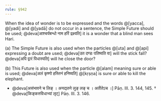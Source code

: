 ```yaml
---
rule: §942
---
```


When the idea of wonder is to be expressed and the words @[yacca], @[yadi] and @[yadā] do not occur in a sentence, the Simple Future should be used; @deva[आश्चर्यबन्धो नाम हरिं द्रक्ष्यति] it is a wonder that a blind man sees Hari.

(a) The Simple Future is also used when the particles @[uta] and @[api] expressing a doubt are used; @deva[उत दण्डः पतिष्यति वा] will the stick fall? @deva[अपि द्वारं पिधास्यति] will he close the door?

(b) This Future is also used when the particle @[alam] meaning sure or able is used; @deva[अलं कृष्णो हस्तिनं हनिष्यति] @[kṛṣṇa] is sure or able to kill the elephant.

- @deva[असंभावने च लिङ् । अनद्यतने लुङ् लङ् च । अतीतेऽच ।] Pāṇ. III. 3. 144, 145.
  † @deva[किङ्करुविधाभ्यां लृट्] Pāṇ. III. 3. 146.